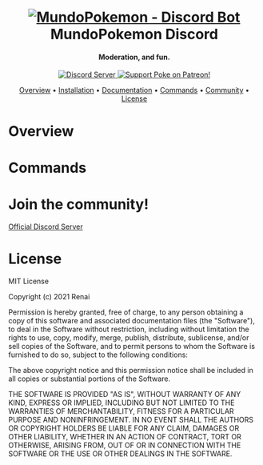 <h1 align="center">
  <br>
  <a href="_blank"><img src="https://imgur.com/1iIveTh" alt="MundoPokemon - Discord Bot"></a>
  <br>
  MundoPokemon Discord
  <br>
</h1>

<h4 align="center">Moderation, and fun.</h4>

<p align="center">
  <a href="https://discord.gg/PqPuNqwUsV">
    <img src="https://discordapp.com/api/guilds/893248095285047386/widget.png?style=shield" alt="Discord Server">
  </a>

  
  <a href="_blank">
    <img src="https://img.shields.io/badge/Support-Red!-red.svg" alt="Support Poke on Patreon!">
  </a>
</p>
<p align="center">

</p>

<p align="center">
  <a href="#overview">Overview</a>
  •
  <a href="#installation">Installation</a>
  •
  <a href="http://red-discordbot.readthedocs.io/en/stable/index.html">Documentation</a>
  •
  <a href="#Commands">Commands</a>
  •
  <a href="#join-the-community">Community</a>
  •
  <a href="#license">License</a>
</p>

# Overview



# Commands



# Join the community!

[Official Discord Server](https://discord.gg/PqPuNqwUsV)

# License

MIT License

Copyright (c) 2021 Renai

Permission is hereby granted, free of charge, to any person obtaining a copy
of this software and associated documentation files (the "Software"), to deal
in the Software without restriction, including without limitation the rights
to use, copy, modify, merge, publish, distribute, sublicense, and/or sell
copies of the Software, and to permit persons to whom the Software is
furnished to do so, subject to the following conditions:

The above copyright notice and this permission notice shall be included in all
copies or substantial portions of the Software.

THE SOFTWARE IS PROVIDED "AS IS", WITHOUT WARRANTY OF ANY KIND, EXPRESS OR
IMPLIED, INCLUDING BUT NOT LIMITED TO THE WARRANTIES OF MERCHANTABILITY,
FITNESS FOR A PARTICULAR PURPOSE AND NONINFRINGEMENT. IN NO EVENT SHALL THE
AUTHORS OR COPYRIGHT HOLDERS BE LIABLE FOR ANY CLAIM, DAMAGES OR OTHER
LIABILITY, WHETHER IN AN ACTION OF CONTRACT, TORT OR OTHERWISE, ARISING FROM,
OUT OF OR IN CONNECTION WITH THE SOFTWARE OR THE USE OR OTHER DEALINGS IN THE
SOFTWARE.